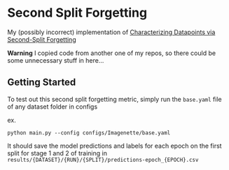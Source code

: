# Second Split Forgetting

My (possibly incorrect) implementation of [Characterizing Datapoints via Second-Split Forgetting](https://arxiv.org/abs/2210.15031)

**Warning** I copied code from another one of my repos, so there could be some unnecessary stuff in here...

## Getting Started

To test out this second split forgetting metric, simply run the `base.yaml` file of any dataset folder in configs

ex.
```
python main.py --config configs/Imagenette/base.yaml
```

It should save the model predictions and labels for each epoch on the first split for stage 1 and 2 of training in `results/{DATASET}/{RUN}/{SPLIT}/predictions-epoch_{EPOCH}.csv`